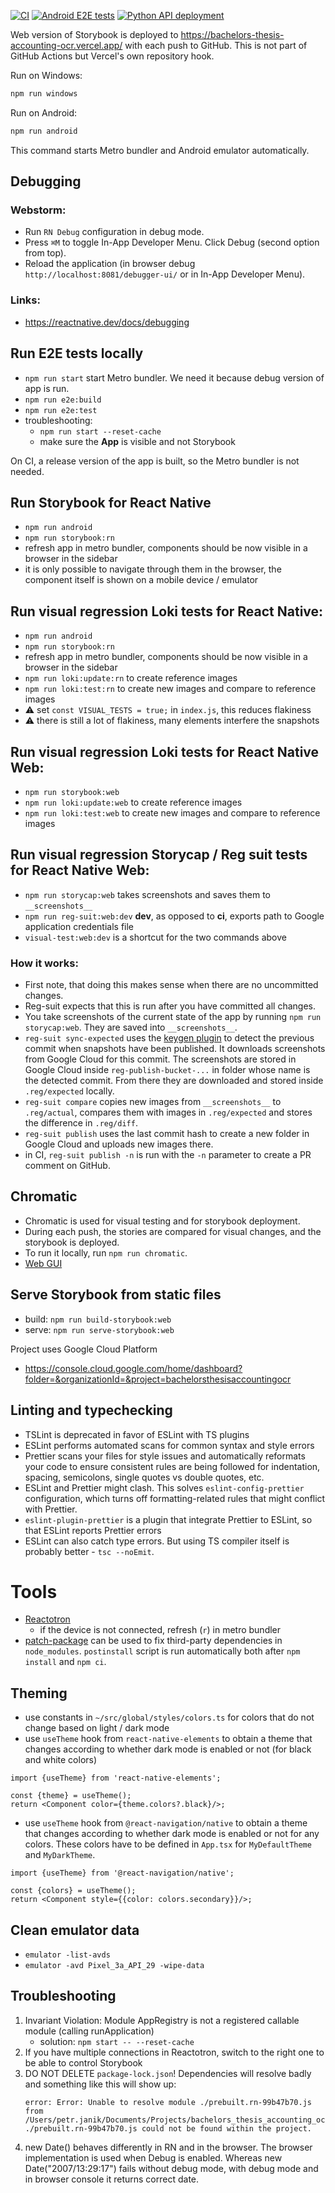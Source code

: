 [![CI](https://github.com/petr7555/bachelors_thesis_accounting_ocr/actions/workflows/CI.yml/badge.svg)](https://github.com/petr7555/bachelors_thesis_accounting_ocr/actions/workflows/CI.yml)
[![Android E2E tests](https://github.com/petr7555/bachelors_thesis_accounting_ocr/actions/workflows/e2e-android.yml/badge.svg)](https://github.com/petr7555/bachelors_thesis_accounting_ocr/actions/workflows/e2e-android.yml)
[![Python API deployment](https://github.com/petr7555/bachelors_thesis_accounting_ocr/actions/workflows/python-api.yml/badge.svg)](https://github.com/petr7555/bachelors_thesis_accounting_ocr/actions/workflows/python-api.yml)

Web version of Storybook is deployed to https://bachelors-thesis-accounting-ocr.vercel.app/ with each push to GitHub.
This is not part of GitHub Actions but Vercel's own repository hook.

Run on Windows:

```bash
npm run windows
```

Run on Android:

```bash
npm run android
```

This command starts Metro bundler and Android emulator automatically.

## Debugging

### Webstorm:

- Run `RN Debug` configuration in debug mode.
- Press `⌘M` to toggle In-App Developer Menu. Click Debug (second option from top).
- Reload the application (in browser debug `http://localhost:8081/debugger-ui/` or in In-App Developer Menu).

### Links:

- https://reactnative.dev/docs/debugging

## Run E2E tests locally

- `npm run start` start Metro bundler. We need it because debug version of app is run.
- `npm run e2e:build`
- `npm run e2e:test`
- troubleshooting:
    - `npm run start --reset-cache`
    - make sure the **App** is visible and not Storybook

On CI, a release version of the app is built, so the Metro bundler is not needed.

## Run Storybook for React Native

- `npm run android`
- `npm run storybook:rn`
- refresh app in metro bundler, components should be now visible in a browser in the sidebar
- it is only possible to navigate through them in the browser, the component itself is shown on a mobile device /
  emulator

## Run visual regression Loki tests for React Native:

- `npm run android`
- `npm run storybook:rn`
- refresh app in metro bundler, components should be now visible in a browser in the sidebar
- `npm run loki:update:rn` to create reference images
- `npm run loki:test:rn` to create new images and compare to reference images
- ⚠️ set `const VISUAL_TESTS = true;` in `index.js`, this reduces flakiness
- ⚠️ there is still a lot of flakiness, many elements interfere the snapshots

## Run visual regression Loki tests for React Native Web:

- `npm run storybook:web`
- `npm run loki:update:web` to create reference images
- `npm run loki:test:web` to create new images and compare to reference images

## Run visual regression Storycap / Reg suit tests for React Native Web:

- `npm run storycap:web` takes screenshots and saves them to `__screenshots__`
- `npm run reg-suit:web:dev` **dev**, as opposed to **ci**, exports path to Google application credentials file
- `visual-test:web:dev` is a shortcut for the two commands above

### How it works:

- First note, that doing this makes sense when there are no uncommitted changes.
- Reg-suit expects that this is run after you have committed all changes.
- You take screenshots of the current state of the app by running `npm run storycap:web`. They are saved
  into `__screenshots__`.
- `reg-suit sync-expected` uses
  the [keygen plugin](https://github.com/reg-viz/reg-suit/blob/master/packages/reg-keygen-git-hash-plugin/README.md)
  to detect the previous commit when snapshots have been published. It downloads screenshots from Google Cloud for this
  commit. The screenshots are stored in Google Cloud inside `reg-publish-bucket-...` in folder whose name is the
  detected commit. From there they are downloaded and stored inside `.reg/expected` locally.
- `reg-suit compare` copies new images from `__screenshots__` to `.reg/actual`, compares them with images
  in `.reg/expected` and stores the difference in `.reg/diff`.
- `reg-suit publish` uses the last commit hash to create a new folder in Google Cloud and uploads new images there.
- in CI, `reg-suit publish -n` is run with the `-n` parameter to create a PR comment on GitHub.

## Chromatic

- Chromatic is used for visual testing and for storybook deployment.
- During each push, the stories are compared for visual changes, and the storybook is deployed.
- To run it locally, run `npm run chromatic`.
- [Web GUI](https://www.chromatic.com/apps?accountId=60432da9354dbd00232dedc4)

## Serve Storybook from static files

- build: `npm run build-storybook:web`
- serve: `npm run serve-storybook:web`

Project uses Google Cloud Platform

- https://console.cloud.google.com/home/dashboard?folder=&organizationId=&project=bachelorsthesisaccountingocr

## Linting and typechecking

- TSLint is deprecated in favor of ESLint with TS plugins
- ESLint performs automated scans for common syntax and style errors
- Prettier scans your files for style issues and automatically reformats your code to ensure consistent rules are being
  followed for indentation, spacing, semicolons, single quotes vs double quotes, etc.
- ESLint and Prettier might clash. This solves `eslint-config-prettier` configuration, which turns off
  formatting-related rules that might conflict with Prettier.
- `eslint-plugin-prettier` is a plugin that integrate Prettier to ESLint, so that ESLint reports Prettier errors
- ESLint can also catch type errors. But using TS compiler itself is probably better - `tsc --noEmit`.

# Tools

- [Reactotron](https://github.com/infinitered/reactotron)
    - if the device is not connected, refresh (`r`) in metro bundler
- [patch-package](https://www.npmjs.com/package/patch-package) can be used to fix third-party dependencies
  in `node_modules`. `postinstall` script is run automatically both after `npm install` and `npm ci`.

## Theming

- use constants in `~/src/global/styles/colors.ts` for colors that do not change based on light / dark mode
- use `useTheme` hook from `react-native-elements` to obtain a theme that changes according to whether dark mode is
  enabled or not (for black and white colors)

```tsx
import {useTheme} from 'react-native-elements';

const {theme} = useTheme();
return <Component color={theme.colors?.black}/>;
```

- use `useTheme` hook from `@react-navigation/native` to obtain a theme that changes according to whether dark mode is
  enabled or not for any colors. These colors have to be defined in `App.tsx` for `MyDefaultTheme` and `MyDarkTheme`.

```tsx
import {useTheme} from '@react-navigation/native';

const {colors} = useTheme();
return <Component style={{color: colors.secondary}}/>;
```

## Clean emulator data

- `emulator -list-avds`
- `emulator -avd Pixel_3a_API_29 -wipe-data`

## Troubleshooting

1. Invariant Violation: Module AppRegistry is not a registered callable module (calling runApplication)
    - solution: `npm start -- --reset-cache`
2. If you have multiple connections in Reactotron, switch to the right one to be able to control Storybook
3. DO NOT DELETE `package-lock.json`! Dependencies will resolve badly and something like this will show up:
    ```
    error: Error: Unable to resolve module ./prebuilt.rn-99b47b70.js from /Users/petr.janik/Documents/Projects/bachelors_thesis_accounting_ocr/node_modules/@firebase/firestore/dist/rn/index.js: ./prebuilt.rn-99b47b70.js could not be found within the project.
    ```
4. new Date() behaves differently in RN and in the browser. The browser implementation is used when Debug is enabled.
   Whereas new Date("2007/13:29:17") fails without debug mode, with debug mode and in browser console it returns correct
   date.
    
